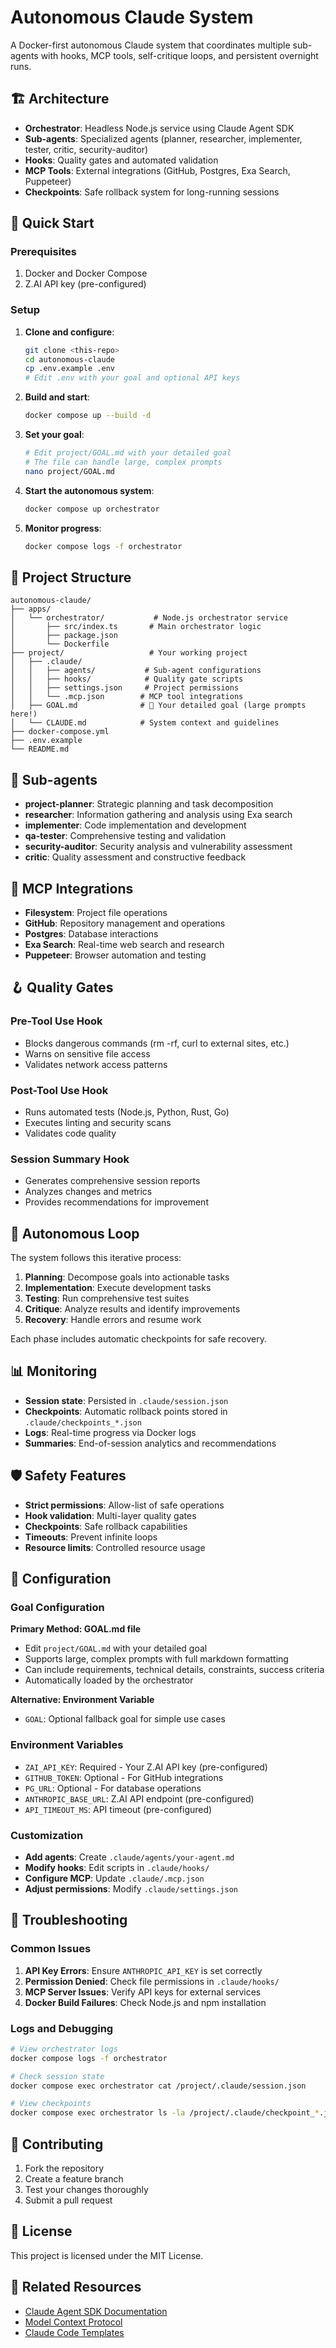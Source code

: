 # Autonomous Claude System

A Docker-first autonomous Claude system that coordinates multiple sub-agents with hooks, MCP tools, self-critique loops, and persistent overnight runs.

## 🏗️ Architecture

- **Orchestrator**: Headless Node.js service using Claude Agent SDK
- **Sub-agents**: Specialized agents (planner, researcher, implementer, tester, critic, security-auditor)
- **Hooks**: Quality gates and automated validation
- **MCP Tools**: External integrations (GitHub, Postgres, Exa Search, Puppeteer)
- **Checkpoints**: Safe rollback system for long-running sessions

## 🚀 Quick Start

### Prerequisites

1. Docker and Docker Compose
2. Z.AI API key (pre-configured)

### Setup

1. **Clone and configure**:
   ```bash
   git clone <this-repo>
   cd autonomous-claude
   cp .env.example .env
   # Edit .env with your goal and optional API keys
   ```

2. **Build and start**:
   ```bash
   docker compose up --build -d
   ```

3. **Set your goal**:
   ```bash
   # Edit project/GOAL.md with your detailed goal
   # The file can handle large, complex prompts
   nano project/GOAL.md
   ```

4. **Start the autonomous system**:
   ```bash
   docker compose up orchestrator
   ```

5. **Monitor progress**:
   ```bash
   docker compose logs -f orchestrator
   ```

## 📁 Project Structure

```
autonomous-claude/
├── apps/
│   └── orchestrator/           # Node.js orchestrator service
│       ├── src/index.ts       # Main orchestrator logic
│       ├── package.json
│       └── Dockerfile
├── project/                   # Your working project
│   ├── .claude/
│   │   ├── agents/           # Sub-agent configurations
│   │   ├── hooks/            # Quality gate scripts
│   │   ├── settings.json     # Project permissions
│   │   └── .mcp.json        # MCP tool integrations
│   ├── GOAL.md              # 📝 Your detailed goal (large prompts here!)
│   └── CLAUDE.md            # System context and guidelines
├── docker-compose.yml
├── .env.example
└── README.md
```

## 🤖 Sub-agents

- **project-planner**: Strategic planning and task decomposition
- **researcher**: Information gathering and analysis using Exa search
- **implementer**: Code implementation and development
- **qa-tester**: Comprehensive testing and validation
- **security-auditor**: Security analysis and vulnerability assessment
- **critic**: Quality assessment and constructive feedback

## 🔧 MCP Integrations

- **Filesystem**: Project file operations
- **GitHub**: Repository management and operations
- **Postgres**: Database interactions
- **Exa Search**: Real-time web search and research
- **Puppeteer**: Browser automation and testing

## 🪝 Quality Gates

### Pre-Tool Use Hook
- Blocks dangerous commands (rm -rf, curl to external sites, etc.)
- Warns on sensitive file access
- Validates network access patterns

### Post-Tool Use Hook
- Runs automated tests (Node.js, Python, Rust, Go)
- Executes linting and security scans
- Validates code quality

### Session Summary Hook
- Generates comprehensive session reports
- Analyzes changes and metrics
- Provides recommendations for improvement

## 🔄 Autonomous Loop

The system follows this iterative process:

1. **Planning**: Decompose goals into actionable tasks
2. **Implementation**: Execute development tasks
3. **Testing**: Run comprehensive test suites
4. **Critique**: Analyze results and identify improvements
5. **Recovery**: Handle errors and resume work

Each phase includes automatic checkpoints for safe recovery.

## 📊 Monitoring

- **Session state**: Persisted in `.claude/session.json`
- **Checkpoints**: Automatic rollback points stored in `.claude/checkpoints_*.json`
- **Logs**: Real-time progress via Docker logs
- **Summaries**: End-of-session analytics and recommendations

## 🛡️ Safety Features

- **Strict permissions**: Allow-list of safe operations
- **Hook validation**: Multi-layer quality gates
- **Checkpoints**: Safe rollback capabilities
- **Timeouts**: Prevent infinite loops
- **Resource limits**: Controlled resource usage

## 🔧 Configuration

### Goal Configuration

**Primary Method: GOAL.md file**
- Edit `project/GOAL.md` with your detailed goal
- Supports large, complex prompts with full markdown formatting
- Can include requirements, technical details, constraints, success criteria
- Automatically loaded by the orchestrator

**Alternative: Environment Variable**
- `GOAL`: Optional fallback goal for simple use cases

### Environment Variables

- `ZAI_API_KEY`: Required - Your Z.AI API key (pre-configured)
- `GITHUB_TOKEN`: Optional - For GitHub integrations
- `PG_URL`: Optional - For database operations
- `ANTHROPIC_BASE_URL`: Z.AI API endpoint (pre-configured)
- `API_TIMEOUT_MS`: API timeout (pre-configured)

### Customization

- **Add agents**: Create `.claude/agents/your-agent.md`
- **Modify hooks**: Edit scripts in `.claude/hooks/`
- **Configure MCP**: Update `.claude/.mcp.json`
- **Adjust permissions**: Modify `.claude/settings.json`

## 🐛 Troubleshooting

### Common Issues

1. **API Key Errors**: Ensure `ANTHROPIC_API_KEY` is set correctly
2. **Permission Denied**: Check file permissions in `.claude/hooks/`
3. **MCP Server Issues**: Verify API keys for external services
4. **Docker Build Failures**: Check Node.js and npm installation

### Logs and Debugging

```bash
# View orchestrator logs
docker compose logs -f orchestrator

# Check session state
docker compose exec orchestrator cat /project/.claude/session.json

# View checkpoints
docker compose exec orchestrator ls -la /project/.claude/checkpoint_*.json
```

## 🤝 Contributing

1. Fork the repository
2. Create a feature branch
3. Test your changes thoroughly
4. Submit a pull request

## 📄 License

This project is licensed under the MIT License.

## 🔗 Related Resources

- [Claude Agent SDK Documentation](https://docs.claude.com/)
- [Model Context Protocol](https://modelcontextprotocol.io/)
- [Claude Code Templates](https://aitmpl.com/)